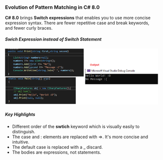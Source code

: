 ### Evolution of Pattern Matching in C# 8.0
**C# 8.0** brings **Switch expressions** that enables you to use more concise expression syntax. There are fewer repetitive case and break keywords, and fewer curly braces.


##### Swich Expression instead of Switch Statement

![alt text](/resources/3_Null-coalescing.png "Null-coalescing") 

##### Key Highlights
* Different order of the **swtich** keyword which is visually easily to distinguish.
* The case and : elements are replaced with =>. It's more concise and intuitive.
* The default case is replaced with a _ discard.
* The bodies are expressions, not statements.

